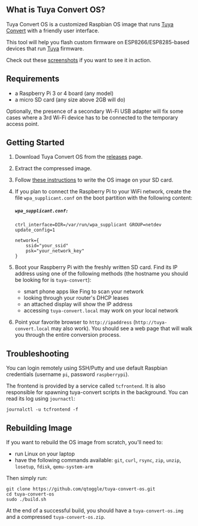 ## What is Tuya Convert OS?

Tuya Convert OS is a customized Raspbian OS image that runs
[Tuya Convert](https://github.com/ct-Open-Source/tuya-convert) with a friendly user interface.

This tool will help you flash custom firmware on ESP8266/ESP8285-based devices that run [Tuya](https://www.tuya.com/)
firmware. 

Check out these [screenshots](https://github.com/qtoggle/tuya-convert-os/wiki/Screenshots) if you want to see it in
action.

## Requirements

 * a Raspberry Pi 3 or 4 board (any model)
 * a micro SD card (any size above 2GB will do)

Optionally, the presence of a secondary Wi-Fi USB adapter will fix some cases where a 3rd Wi-Fi device has to be
connected to the temporary access point.


## Getting Started

1. Download Tuya Convert OS from the [releases](https://github.com/qtoggle/tuya-convert-os/releases) page.
2. Extract the compressed image.
3. Follow [these instructions](https://www.raspberrypi.org/documentation/installation/installing-images/) to write the
OS image on your SD card.
4. If you plan to connect the Raspberry Pi to your WiFi network, create the file `wpa_supplicant.conf` on the boot
partition with the following content:

    ##### `wpa_supplicant.conf:`
    ```
    ctrl_interface=DIR=/var/run/wpa_supplicant GROUP=netdev
    update_config=1
    
    network={
        ssid="your_ssid"
        psk="your_network_key"
    }
    ```

5. Boot your Raspberry Pi with the freshly written SD card. Find its IP address using one of the following methods (the
hostname you should be looking for is `tuya-convert`):

     * smart phone apps like Fing to scan your network
     * looking through your router's DHCP leases
     * an attached display will show the IP address
     * accessing `tuya-convert.local` may work on your local network

6. Point your favorite browser to `http://ipaddress` (`http://tuya-convert.local` may also work). You should see a
web page that will walk you through the entire conversion process.


## Troubleshooting

You can login remotely using SSH/Putty and use default Raspbian credentials (username `pi`, password `raspberrypi`).

The frontend is provided by a service called `tcfrontend`. It is also responsible for spawning tuya-convert scripts in
the background. You can read its log using `journactl`:

    journalctl -u tcfrontend -f


## Rebuilding Image

If you want to rebuild the OS image from scratch, you'll need to:

 * run Linux on your laptop
 * have the following commands available: `git`, `curl`, `rsync`, `zip`, `unzip`, `losetup`, `fdisk`, `qemu-system-arm` 

Then simply run:

    git clone https://github.com/qtoggle/tuya-convert-os.git
    cd tuya-convert-os
    sudo ./build.sh

At the end of a successful build, you should have a `tuya-convert-os.img` and a compressed `tuya-convert-os.zip`.
